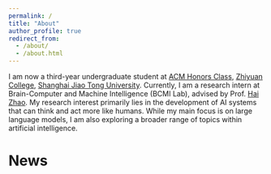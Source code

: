 ```yaml
---
permalink: /
title: "About"
author_profile: true
redirect_from: 
  - /about/
  - /about.html
---
```


I am now a third-year undergraduate student at [ACM Honors Class](https://acm.sjtu.edu.cn/home), [Zhiyuan College](https://zhiyuan.sjtu.edu.cn/html/zhiyuan/), [Shanghai Jiao Tong University](https://en.sjtu.edu.cn/). Currently, I am a research intern at Brain-Computer and Machine Intelligence (BCMI Lab), advised by Prof. [Hai Zhao](https://bcmi.sjtu.edu.cn/home/zhaohai/). My research interest primarily lies in the development of AI systems that can think and act more like humans. While my main focus is on large language models, I am also exploring a broader range of topics within artificial intelligence.

# News


